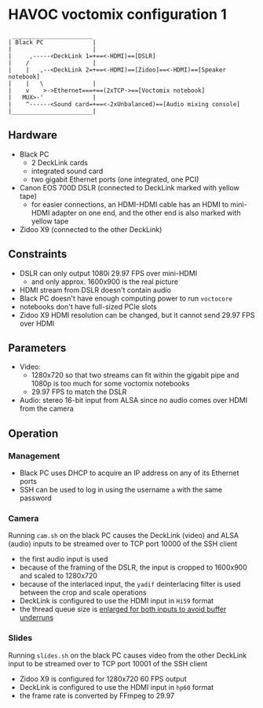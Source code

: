 HAVOC voctomix configuration 1
==============================

	 _______________________
	| Black PC              |
	|                       |
	|     ,-----<DeckLink 1=+==<-HDMI)==[DSLR]
	|    /                  |
	|    |   ,--<DeckLink 2=+==<-HDMI)==[Zidoo]==<-HDMI)==[Speaker notebook]
	|    |   \              |
	|    v    >->Ethernet===+==(2xTCP->==[Voctomix notebook]
	|   MUX>-'              |
	|    ^------<Sound card=+==<-2xUnbalanced)==[Audio mixing console]
	|_______________________|

Hardware
--------

 - Black PC
   - 2 DeckLink cards
   - integrated sound card
   - two gigabit Ethernet ports (one integrated, one PCI)
 - Canon EOS 700D DSLR (connected to DeckLink marked with yellow tape)
   - for easier connections, an HDMI-HDMI cable has an HDMI to mini-HDMI
     adapter on one end, and the other end is also marked with yellow tape
 - Zidoo X9 (connected to the other DeckLink)

Constraints
-----------

 - DSLR can only output 1080i 29.97 FPS over mini-HDMI
   - and only approx. 1600x900 is the real picture
 - HDMI stream from DSLR doesn't contain audio
 - Black PC doesn't have enough computing power to run `voctocore`
 - notebooks don't have full-sized PCIe slots
 - Zidoo X9 HDMI resolution can be changed, but it cannot send 29.97 FPS over HDMI

Parameters
----------

 - Video:
   - 1280x720 so that two streams can fit within the gigabit pipe and 1080p
     is too much for some voctomix notebooks
   - 29.97 FPS to match the DSLR
 - Audio: stereo 16-bit input from ALSA since no audio comes over HDMI from the camera

Operation
---------

### Management
 - Black PC uses DHCP to acquire an IP address on any of its Ethernet ports
 - SSH can be used to log in using the username `a` with the same password

### Camera

Running `cam.sh` on the black PC causes the DeckLink (video) and ALSA (audio)
inputs to be streamed over to TCP port 10000 of the SSH client

 - the first audio input is used
 - because of the framing of the DSLR, the input is cropped to 1600x900 and
   scaled to 1280x720
 - because of the interlaced input, the `yadif` deinterlacing filter is used
   between the crop and scale operations
 - DeckLink is configured to use the HDMI input in `Hi59` format
 - the thread queue size is [enlarged for both inputs to avoid buffer underruns][thread_queue_size]

### Slides

Running `slides.sh` on the black PC causes video from the other DeckLink input
to be streamed over to TCP port 10001 of the SSH client

 - Zidoo X9 is configured for 1280x720 60 FPS output
 - DeckLink is configured to use the HDMI input in `hp60` format
 - the frame rate is converted by FFmpeg to 29.97

  [thread_queue_size]: https://stackoverflow.com/questions/28359855/alsa-buffer-xrun-induced-by-low-quality-source-in-ffmpeg-capture/31016087#31016087

